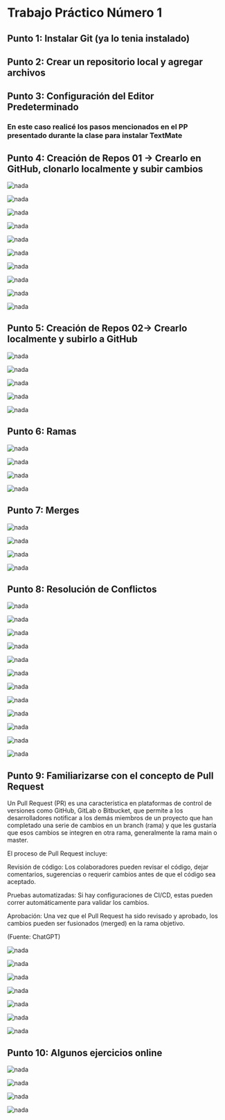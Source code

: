# Trabajo Práctico Número 1

## Punto 1: Instalar Git (ya lo tenia instalado)

## Punto 2: Crear un repositorio local y agregar archivos

## Punto 3: Configuración del Editor Predeterminado

### En este caso realicé los pasos mencionados en el PP presentado durante la clase para instalar TextMate

## Punto 4: Creación de Repos 01 -> Crearlo en GitHub, clonarlo localmente y subir cambios

![nada](images/0.png)

![nada](images/1.png)

![nada](images/2.png)

![nada](images/3.png)

![nada](images/4.png)

![nada](images/5.png)

![nada](images/6.png)

![nada](images/7.png)

![nada](images/8.png)

![nada](images/9.png)

## Punto 5: Creación de Repos 02-> Crearlo localmente y subirlo a GitHub

![nada](images/10.png)

![nada](images/11.png)

![nada](images/12.png)

![nada](images/13.png)

![nada](images/14.png)

## Punto 6: Ramas

![nada](images/15.png)

![nada](images/16.png)

![nada](images/17.png)

![nada](images/18.png)

## Punto 7: Merges

![nada](images/19.png)

![nada](images/20.png)

![nada](images/21.png)

![nada](images/22.png)

## Punto 8: Resolución de Conflictos

![nada](images/23.png)

![nada](images/24.png)

![nada](images/25.png)

![nada](images/26.png)

![nada](images/27.png)

![nada](images/28.png)

![nada](images/29.png)

![nada](images/30.png)

![nada](images/31.png)

![nada](images/32.png)

![nada](images/33.png)

![nada](images/34.png)

## Punto 9: Familiarizarse con el concepto de Pull Request

Un Pull Request (PR) es una característica en plataformas de control de versiones como GitHub, GitLab o Bitbucket, que permite a los desarrolladores notificar a los demás miembros de un proyecto que han completado una serie de cambios en un branch (rama) y que les gustaría que esos cambios se integren en otra rama, generalmente la rama main o master.

El proceso de Pull Request incluye:

Revisión de código: Los colaboradores pueden revisar el código, dejar comentarios, sugerencias o requerir cambios antes de que el código sea aceptado.

Pruebas automatizadas: Si hay configuraciones de CI/CD, estas pueden correr automáticamente para validar los cambios.

Aprobación: Una vez que el Pull Request ha sido revisado y aprobado, los cambios pueden ser fusionados (merged) en la rama objetivo.

(Fuente: ChatGPT)

![nada](images/35.png)

![nada](images/36.png)

![nada](images/37.png)

![nada](images/38.png)

![nada](images/39.png)

![nada](images/40.png)

![nada](images/41.png)

## Punto 10: Algunos ejercicios online

![nada](images/42.png)

![nada](images/43.png)

![nada](images/44.png)

![nada](images/45.png)

